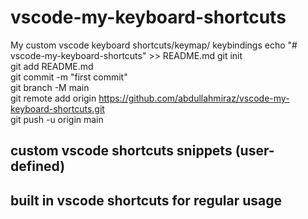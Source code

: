 # vscode-my-keyboard-shortcuts
My custom vscode keyboard shortcuts/keymap/ keybindings
echo "# vscode-my-keyboard-shortcuts" >> README.md
git init  
git add README.md  
git commit -m "first commit"  
git branch -M main  
git remote add origin https://github.com/abdullahmiraz/vscode-my-keyboard-shortcuts.git  
git push -u origin main  
  
## custom vscode shortcuts snippets (user-defined)

## built in vscode shortcuts for regular usage

